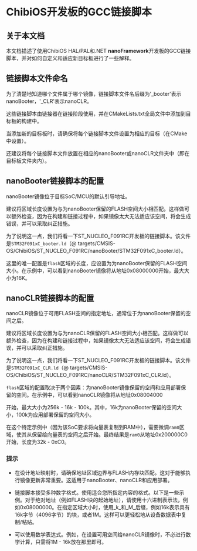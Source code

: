 # ChibiOS开发板的GCC链接脚本

## 关于本文档

本文档描述了使用ChibiOS HAL/PAL和.NET **nanoFramework**开发板的GCC链接脚本，并对如何自定义和适应新目标板进行了一些解释。

## 链接脚本文件命名

为了清楚地知道哪个文件属于哪个镜像，链接脚本文件名后缀为'_booter'表示nanoBooter，'_CLR'表示nanoCLR。

这些链接脚本由链接器在链接阶段使用，并在CMakeLists.txt全局文件中添加到目标板的构建中。

当添加新的目标板时，请确保将每个链接脚本文件设置为相应的目标（在CMake中设置）。

还建议将每个链接脚本文件放置在相应的nanoBooter或nanoCLR文件夹中（即在目标板文件夹内）。

## nanoBooter链接脚本的配置

nanoBooter镜像位于目标SoC/MCU的默认引导地址。

建议将区域长度设置为与为nanoBooter保留的FLASH空间大小相匹配。这样做可以额外检查，因为在构建和链接过程中，如果镜像太大无法适应该空间，将会生成错误，并可以采取纠正措施。

为了说明这一点，我们将看一下ST_NUCLEO_F091RC开发板的链接脚本。该文件是`STM32F091xC_booter.ld`（@ targets/CMSIS-OS/ChibiOS/ST_NUCLEO_F091RC/nanoBooter/STM32F091xC_booter.ld）。

这里的唯一配置是`flash`区域的长度，应设置为为nanoBooter保留的FLASH空间大小。在示例中，可以看到nanoBooter镜像将从地址0x08000000开始，最大大小为16K。

## nanoCLR链接脚本的配置

nanoCLR镜像位于可用FLASH空间的指定地址，通常位于为nanoBooter保留的空间之后。

建议将区域长度设置为与为nanoCLR保留的FLASH空间大小相匹配。这样做可以额外检查，因为在构建和链接过程中，如果镜像太大无法适应该空间，将会生成错误，并可以采取纠正措施。

为了说明这一点，我们将看一下ST_NUCLEO_F091RC开发板的链接脚本。该文件是`STM32F091xC_CLR.ld`（@ targets/CMSIS-OS/ChibiOS/ST_NUCLEO_F091RC/nanoCLR/STM32F091xC_CLR.ld）。

`flash`区域的配置取决于两个因素：为nanoBooter镜像保留的空间和应用部署保留的空间。在示例中，可以看到nanoCLR镜像将从地址0x08004000

开始，最大大小为256k - 16k - 100k。其中，16k为nanoBooter保留的空间大小，100k为应用部署保留的空间大小。

在这个特定示例中（因为该SoC要求将向量表复制到RAM中），需要微调`ram0`区域，使其从保留给向量表的空间之后开始。最终结果是`ram0`从地址0x200000C0开始，长度为32k - 0xC0。

### 提示

- 在设计地址映射时，请确保地址区域边界与FLASH内存块匹配。这对于能够执行镜像更新非常重要。这适用于nanoBooter、nanoCLR和应用部署。

- 链接脚本接受多种数字格式。使用适合您所指定内容的格式。以下是一些示例。对于绝对地址（例如FLASH块的起始地址），请使用十六进制表示法，例如0x08000000。在指定区域大小时，使用_k_和_M_后缀，例如16k表示具有16k字节（4096字节）的块，或者1M。这样可以更轻松地从设备数据表中复制/粘贴。

- 可以使用数学表达式。例如，在设置可用空间给nanoCLR镜像时，不必进行数学计算，只需将1M - 16k放在那里即可。